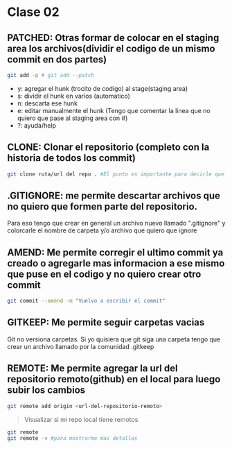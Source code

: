 # Clase 02

## PATCHED: Otras formar de colocar en el staging area los archivos(dividir el codigo de un mismo commit en dos partes)

```sh
git add -p # git add --patch
```

* y: agregar el hunk (trocito de codigo) al stage(staging area)
* s: dividir el hunk en varios (automatico)
* n: descarta ese hunk
* e: editar manualmente el hunk (Tengo que comentar la linea que no quiero que pase al staging area con #)
* ?: ayuda/help

## CLONE: Clonar el repositorio (completo con la historia de todos los commit)

```sh
git clone ruta/url del repo . #El punto es importante para decirle que no cree una carpeta si no que lo baje en el directorio actual
```
## .GITIGNORE: me permite descartar archivos que no quiero que formen parte del repositorio.
Para eso tengo que crear en general un archivo nuevo llamado ".gitignore" y colorcarle el nombre de carpeta y/o archivo que quiero que ignore

## AMEND: Me permite corregir el ultimo commit ya creado o agregarle mas informacion a ese mismo que puse en el codigo y no quiero crear otro commit
```sh
git commit --amend -m "Vuelvo a escribir el commit"
```

## GITKEEP: Me permite seguir carpetas vacias
Git no versiona carpetas. Si yo quisiera que git siga una carpeta tengo que crear un archivo llamado por la comunidad .gitkeep

## REMOTE: Me permite agregar la url del repositorio remoto(github) en el local para luego subir los cambios

```sh
git remote add origin <url-del-repositorio-remoto>
```
> Visualizar si mi repo local tiene remotos
```sh
git remote
git remote -v #para mostrarme mas detalles
```